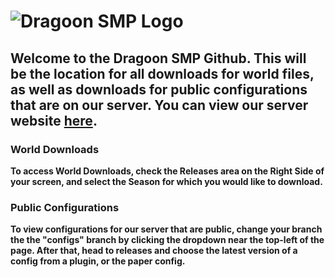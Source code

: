 # ![Dragoon SMP Logo](https://lh3.googleusercontent.com/CbZhtJbk8Vsq7OHmEiV1yJTG7r4SlQ9l2xuyBOz5BFJ-Nok7tHVyn9nkTb2EszMpH97hzcxfmOsUcIW-3vyRzgIwL7_Cf9ZekbTLy6OT5LzIAI7wEhUk=w1280)

## Welcome to the Dragoon SMP Github. This will be the location for all downloads for world files, as well as downloads for public configurations that are on our server. You can view our server website [here](https://www.dragoonsmp.com).

### World Downloads
**To access World Downloads, check the Releases area on the Right Side of your screen, and select the Season for which you would like to download.**

### Public Configurations
**To view configurations for our server that are public, change your branch the the "configs" branch by clicking the dropdown near the top-left of the page. After that, head to releases and choose the latest version of a config from a plugin, or the paper config.**
